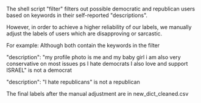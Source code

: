 The shell script "filter" filters out possible democratic and republican users based on keywords in their self-reported "descriptions".

However, in order to achieve a higher reliability of our labels, we manually adjust the labels of users which are disapproving or sarcastic.

For example: Although both contain the keywords in the filter

"description": "my profile photo is me and my baby girl i am also very conservative on most issues ps I hate democrats I also love and support ISRAEL" is not a democrat

"description": "I hate republicans" is not a republican

The final labels after the manual adjustment are in new_dict_cleaned.csv
